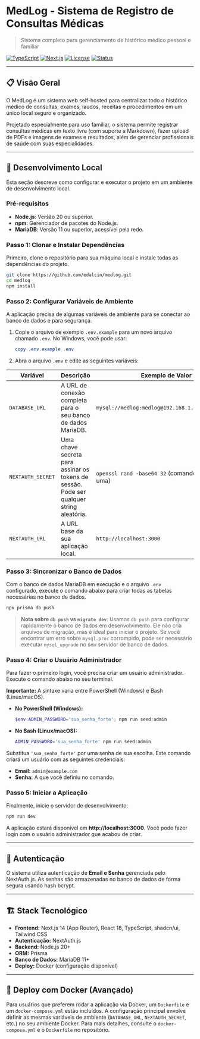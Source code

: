 # MedLog - Sistema de Registro de Consultas Médicas

> Sistema completo para gerenciamento de histórico médico pessoal e familiar

[![TypeScript](https://img.shields.io/badge/typescript-5.0+-blue.svg)](https://www.typescriptlang.org/)
[![Next.js](https://img.shields.io/badge/next.js-14+-black.svg)](https://nextjs.org/)
[![License](https://img.shields.io/badge/license-MIT-green.svg)](LICENSE)
[![Status](https://img.shields.io/badge/status-MVP%20Ready-green.svg)](https://github.com/edalcin/medlog)

---

## 📋 Visão Geral

O MedLog é um sistema web self-hosted para centralizar todo o histórico médico de consultas, exames, laudos, receitas e procedimentos em um único local seguro e organizado.

Projetado especialmente para uso familiar, o sistema permite registrar consultas médicas em texto livre (com suporte a Markdown), fazer upload de PDFs e imagens de exames e resultados, além de gerenciar profissionais de saúde com suas especialidades.

---

## 🚀 Desenvolvimento Local

Esta seção descreve como configurar e executar o projeto em um ambiente de desenvolvimento local.

### Pré-requisitos

*   **Node.js**: Versão 20 ou superior.
*   **npm**: Gerenciador de pacotes do Node.js.
*   **MariaDB**: Versão 11 ou superior, acessível pela rede.

### Passo 1: Clonar e Instalar Dependências

Primeiro, clone o repositório para sua máquina local e instale todas as dependências do projeto.

```bash
git clone https://github.com/edalcin/medlog.git
cd medlog
npm install
```

### Passo 2: Configurar Variáveis de Ambiente

A aplicação precisa de algumas variáveis de ambiente para se conectar ao banco de dados e para segurança.

1.  Copie o arquivo de exemplo `.env.example` para um novo arquivo chamado `.env`. No Windows, você pode usar:
    ```powershell
    copy .env.example .env
    ```
2.  Abra o arquivo `.env` e edite as seguintes variáveis:

| Variável          | Descrição                                                                 | Exemplo de Valor                                            |
| ----------------- | ------------------------------------------------------------------------- | ----------------------------------------------------------- |
| `DATABASE_URL`    | A URL de conexão completa para o seu banco de dados MariaDB.              | `mysql://medlog:medlog@192.168.1.10:3333/medlog`              |
| `NEXTAUTH_SECRET` | Uma chave secreta para assinar os tokens de sessão. Pode ser qualquer string aleatória. | `openssl rand -base64 32` (comando para gerar uma)          |
| `NEXTAUTH_URL`    | A URL base da sua aplicação local.                                        | `http://localhost:3000`                                     |


### Passo 3: Sincronizar o Banco de Dados

Com o banco de dados MariaDB em execução e o arquivo `.env` configurado, execute o comando abaixo para criar todas as tabelas necessárias no banco de dados.

```bash
npx prisma db push
```

> **Nota sobre `db push` vs `migrate dev`**: Usamos `db push` para configurar rapidamente o banco de dados em desenvolvimento. Ele não cria arquivos de migração, mas é ideal para iniciar o projeto. Se você encontrar um erro sobre `mysql.proc` corrompido, pode ser necessário executar `mysql_upgrade` no seu servidor de banco de dados.

### Passo 4: Criar o Usuário Administrador

Para fazer o primeiro login, você precisa criar um usuário administrador. Execute o comando abaixo no seu terminal.

**Importante:** A sintaxe varia entre PowerShell (Windows) e Bash (Linux/macOS).

*   **No PowerShell (Windows):**
    ```powershell
    $env:ADMIN_PASSWORD='sua_senha_forte'; npm run seed:admin
    ```

*   **No Bash (Linux/macOS):**
    ```bash
    ADMIN_PASSWORD='sua_senha_forte' npm run seed:admin
    ```

Substitua `'sua_senha_forte'` por uma senha de sua escolha. Este comando criará um usuário com as seguintes credenciais:
- **Email:** `admin@example.com`
- **Senha:** A que você definiu no comando.

### Passo 5: Iniciar a Aplicação

Finalmente, inicie o servidor de desenvolvimento:

```bash
npm run dev
```

A aplicação estará disponível em **http://localhost:3000**. Você pode fazer login com o usuário administrador que acabou de criar.

---

## 🔐 Autenticação

O sistema utiliza autenticação de **Email e Senha** gerenciada pelo NextAuth.js. As senhas são armazenadas no banco de dados de forma segura usando hash bcrypt.

---

## 🏗️ Stack Tecnológico

*   **Frontend:** Next.js 14 (App Router), React 18, TypeScript, shadcn/ui, Tailwind CSS
*   **Autenticação:** NextAuth.js
*   **Backend:** Node.js 20+
*   **ORM:** Prisma
*   **Banco de Dados:** MariaDB 11+
*   **Deploy:** Docker (configuração disponível)

---
## 🐳 Deploy com Docker (Avançado)

Para usuários que preferem rodar a aplicação via Docker, um `Dockerfile` e um `docker-compose.yml` estão incluídos. A configuração principal envolve definir as mesmas variáveis de ambiente (`DATABASE_URL`, `NEXTAUTH_SECRET`, etc.) no seu ambiente Docker. Para mais detalhes, consulte o `docker-compose.yml` e o `Dockerfile` no repositório.
